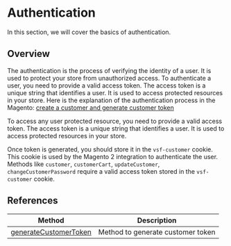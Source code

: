 # Authentication

In this section, we will cover the basics of authentication.

## Overview
The authentication is the process of verifying the identity of a user. It is used to protect your store from unauthorized access.
To authenticate a user, you need to provide a valid access token. The access token is a unique string that identifies a user. It is used to access protected resources in your store.
Here is the explanation of the authentication process in the Magento: [create a customer and generate customer token](https://developer.adobe.com/commerce/webapi/rest/tutorials/inventory/create-customer/)

To access any user protected resource, you need to provide a valid access token. The access token is a unique string that identifies a user. It is used to access protected resources in your store.

Once token is generated, you should store it in the `vsf-customer` cookie. This cookie is used by the Magento 2 integration to authenticate the user.
Methods like `customer`, `customerCart`, `updateCustomer`, `changeCustomerPassword` require a valid access token stored in the `vsf-customer` cookie.

## References
| Method                                                                | Description                       |
|-----------------------------------------------------------------------|-----------------------------------|
| [generateCustomerToken](/integrations/magento/api/magento-sdk/generateCustomerToken) | Method to generate customer token |
